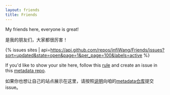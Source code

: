```yaml
---
layout: friends
title: Friends
---
```


My friends here, everyone is great!

是我的朋友们，大家都很厉害！

<!-- more -->

{% issues sites | api=https://api.github.com/repos/infiWang/Friends/issues?sort=updated&state=open&page=1&per_page=100&labels=active %}

If you'd like to show your site here, follow this [rule](https://volantis.js.org/page-settings/layout/) and create an issue in this [metadata repo](https://github.com/infiWang/Friends).

如果你也想让自己的站点展示在这里，请按照[说明](https://volantis.js.org/page-settings/layout/)向咱的[metadata仓库](https://github.com/infiWang/Friends)提交issue。